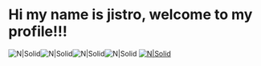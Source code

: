 # Hi my name is jistro, welcome to my profile!!!
![N|Solid](https://img.shields.io/badge/Age-23-blue?style=for-the-badge)![N|Solid](https://img.shields.io/badge/Nationality%20-Mexican-red?style=for-the-badge)![N|Solid](https://img.shields.io/badge/Gender-Non--binary-yellow?style=for-the-badge)![N|Solid](https://img.shields.io/badge/Occupation%20-Student-lightgrey?style=for-the-badge) [![N|Solid](https://img.shields.io/badge/More%20-success?style=for-the-badge)](https://cutt.ly/2lVJA50)
